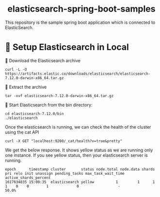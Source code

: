 <h1 align="center">elasticsearch-spring-boot-samples</h1>

<p>This repository is the sample spring boot application which is connected to ElasticSearch.<p>

🧠 Setup Elasticsearch in Local
===============================

🎱 Download the Elasticsearch archive

```shell script
curl -L -O https://artifacts.elastic.co/downloads/elasticsearch/elasticsearch-7.12.0-darwin-x86_64.tar.gz
```

🎱 Extract the archive

```shell script
tar -xvf elasticsearch-7.12.0-darwin-x86_64.tar.gz
``` 

🎱 Start Elasticsearch from the bin directory:
```shell script
cd elasticsearch-7.12.0/bin
./elasticsearch
```

Once the elasticsearch is running, we can check the health of the cluster using the cat API
```shell script
curl -X GET "localhost:9200/_cat/health?v=true&pretty"
``` 
We get the below response. It shows yellow status as we are running only one instance. If you see yellow status, then your elasticsearch server is running.
```shell script
epoch      timestamp cluster       status node.total node.data shards pri relo init unassign pending_tasks max_task_wait_time active_shards_percent
1617634835 15:00:35  elasticsearch yellow          1         1      1   1    0    0        1             0                  -                 50.0%
```









